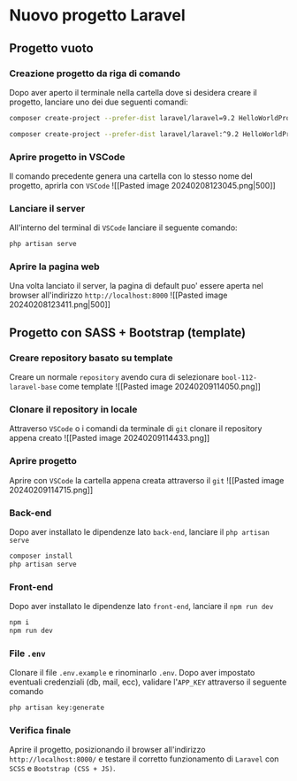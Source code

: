 # Nuovo progetto Laravel
## Progetto vuoto
### Creazione progetto da riga di comando
Dopo aver aperto il terminale nella cartella dove si desidera creare il progetto, lanciare uno dei due seguenti comandi:
```sh
composer create-project --prefer-dist laravel/laravel=9.2 HelloWorldProject

composer create-project --prefer-dist laravel/laravel:^9.2 HelloWorldProject
```

### Aprire progetto in VSCode
Il comando precedente genera una cartella con lo stesso nome del progetto, aprirla con `VSCode`
![[Pasted image 20240208123045.png|500]]

### Lanciare il server
All'interno del terminal di `VSCode` lanciare il seguente comando:
```sh
php artisan serve
```

### Aprire la pagina web
Una volta lanciato il server, la pagina di default puo' essere aperta nel browser all'indirizzo `http://localhost:8000`
![[Pasted image 20240208123411.png|500]]
## Progetto con SASS + Bootstrap (template)
### Creare repository basato su template
Creare un normale `repository` avendo cura di selezionare `bool-112-laravel-base` come template
![[Pasted image 20240209114050.png]]

### Clonare il repository in locale
Attraverso `VSCode` o i comandi da terminale di `git` clonare il repository appena creato
![[Pasted image 20240209114433.png]]

### Aprire progetto
Aprire con `VSCode` la cartella appena creata attraverso il `git`
![[Pasted image 20240209114715.png]]

### Back-end
Dopo aver installato le dipendenze lato `back-end`, lanciare il `php artisan serve`
```sh
composer install
php artisan serve
```

### Front-end
Dopo aver installato le dipendenze lato `front-end`, lanciare il `npm run dev`
```sh
npm i
npm run dev
```

### File `.env`
Clonare il file `.env.example` e rinominarlo `.env`. Dopo aver impostato eventuali credenziali (db, mail, ecc), validare l'`APP_KEY` attraverso il seguente comando
```sh
php artisan key:generate
```

### Verifica finale
Aprire il progetto, posizionando il browser all'indirizzo `http://localhost:8000/` e testare il corretto funzionamento di `Laravel` con `SCSS` e `Bootstrap (CSS + JS)`.